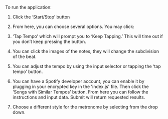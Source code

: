 To run the application:

1) Click the ‘Start/Stop’ button

2) From here, you can choose several options.  You may click:

3) ‘Tap Tempo’ which will prompt you to ‘Keep Tapping.’  This will time out if you don’t keep pressing the button.

4) You can click the images of the notes, they will change the subdivision of the beat.

5) You can adjust the tempo by using the input selector or tapping the ‘tap tempo’ button.

6) You can have a Spotify developer account, you can enable it by plugging in your encrypted key in the 'index.js' file. Then click the ‘Songs with Similar Tempos’ button.  From here you can follow the instructions and input data.  Submit will return requested results.

7) Choose a different style for the metronome by selecting from the drop down.  
